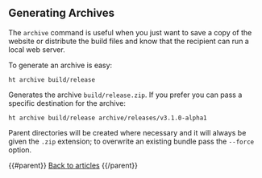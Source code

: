 ## Generating Archives

The `archive` command is useful when you just want to save a copy of the website or distribute the build files and know that the recipient can run a local web server.

To generate an archive is easy:

```
ht archive build/release
```

Generates the archive `build/release.zip`. If you prefer you can pass a specific destination for the archive:

```
ht archive build/release archive/releases/v3.1.0-alpha1
```

Parent directories will be created where necessary and it will always be given the `.zip` extension; to overwrite an existing bundle pass the `--force` option.

{{#parent}}
[Back to articles]({{href}})
{{/parent}}
